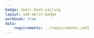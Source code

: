 ```yaml
---
badge: small-boat-sailing
layout: smb-merit-badge
workbook: true
data:
    requirements: ../requirements.yaml
---
```

